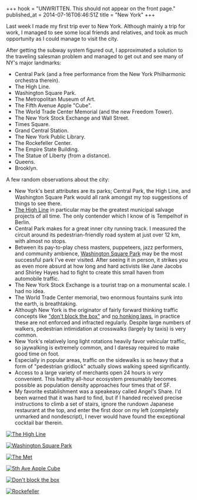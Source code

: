 +++
hook = "UNWRITTEN. This should not appear on the front page."
published_at = 2014-07-16T06:46:51Z
title = "New York"
+++

Last week I made my first trip ever to New York. Although
mainly a trip for work, I managed to see some local friends
and relatives, and took as much opportunity as I could
manage to visit the city.

After getting the subway system figured out, I approximated
a solution to the traveling salesman problem and managed to
get out and see many of NY's major landmarks:

* Central Park (and a free performance from the New York
  Philharmonic orchestra therein).
* The High Line.
* Washington Square Park.
* The Metropolitan Museum of Art.
* The Fifth Avenue Apple "Cube".
* The World Trade Center Memorial (and the new Freedom
  Tower).
* The New York Stock Exchange and Wall Street.
* Times Square.
* Grand Central Station.
* The New York Public Library.
* The Rockefeller Center.
* The Empire State Building.
* The Statue of Liberty (from a distance).
* Queens.
* Brooklyn.

A few random observations about the city:

* New York's best attributes are its parks; Central Park,
  the High Line, and Washington Square Park would all rank
  amongst my top suggestions of things to see there.
* [The High Line][high-line] in particular may be the
  greatest municipal salvage projects of all time. The only
  contender which I know of is Tempelhof in Berlin.
* Central Park makes for a great inner city running track.
  I measured the circuit around its pedestrian-friendly
  road system at just over 12 km, with almost no stops.
* Between its pay-to-play chess masters, puppeteers, jazz
  performers, and community ambience, [Washington Square
  Park][washington] may be the most successful park I've
  ever visited. After seeing it in person, it strikes you
  as even more absurd at how long and hard activists like
  Jane Jacobs and Shirley Hayes had to fight to create this
  small haven from automobile traffic.
* The New York Stock Exchange is a tourist trap on a
  monumental scale. I had no idea.
* The World Trade Center memorial, two enormous fountains
  sunk into the earth, is breathtaking.
* Although New York is the originator of fairly forward
  thinking traffic concepts like ["don't block the
  box"][block-the-box] and [no honking laws][no-honking],
  in practice these are not enforced and infracted
  regularly. Despite large numbers of walkers, pedestrian
  intimidation at crosswalks (largely by taxis) is very
  common.
* New York's relatively long light rotations heavily favor
  vehicular traffic, so jaywalking is extremely common, and
  I daresay required to make good time on foot.
* Especially in popular areas, traffic on the sidewalks is
  so heavy that a form of "pedestrian gridlock" actually
  slows walking speed significantly.
* Access to a large variety of merchants open 24 hours is
  _very_ convenient. This healthy all-hour ecosystem
  presumably becomes possible as population density
  approaches four times that of SF.
* My favorite establishment was a speakeasy called Angel's
  Share. I'd been warned that it was hard to find, but if I
  handed received precise instructions to climb a set of
  stairs, ignore the rundown Japanese restaurant at the
  top, and enter the first door on my left (completely
  unmarked and nondescript), I never would have found the
  exceptional cocktail bar therein.

<!-- The High Line -->
[![The High Line](/photographs/fragments/new-york/high-line.jpg)](/photographs/fragments/new-york/high-line@2x.jpg)

<!-- Washington Square Park -->
[![Washington Square Park](/photographs/fragments/new-york/washington-square-park.jpg)](/photographs/fragments/new-york/washington-square-park@2x.jpg)

<!-- Met -->
[![The Met](/photographs/fragments/new-york/met.jpg)](/photographs/fragments/new-york/met@2x.jpg)

<!-- 5th Ave Apple Cube -->
[![5th Ave Apple Cube](/photographs/fragments/new-york/apple-store.jpg)](/photographs/fragments/new-york/apple-store@2x.jpg)

<!-- Don't block the box -->
[![Don't block the box](/photographs/fragments/new-york/dont-block-the-box.jpg)](/photographs/fragments/new-york/dont-block-the-box@2x.jpg)

<!-- Rockefeller -->
[![Rockefeller](/photographs/fragments/new-york/rockefeller.jpg)](/photographs/fragments/new-york/rockefeller@2x.jpg)

[block-the-box]: http://en.wikipedia.org/wiki/Gridlock#New_York_City
[high-line]: http://en.wikipedia.org/wiki/High_Line_(New_York_City)
[no-honking]: http://www.nytimes.com/2013/01/29/nyregion/new-york-removes-no-honking-signs.html
[washington]: http://en.wikipedia.org/wiki/Washington_Square_Park
